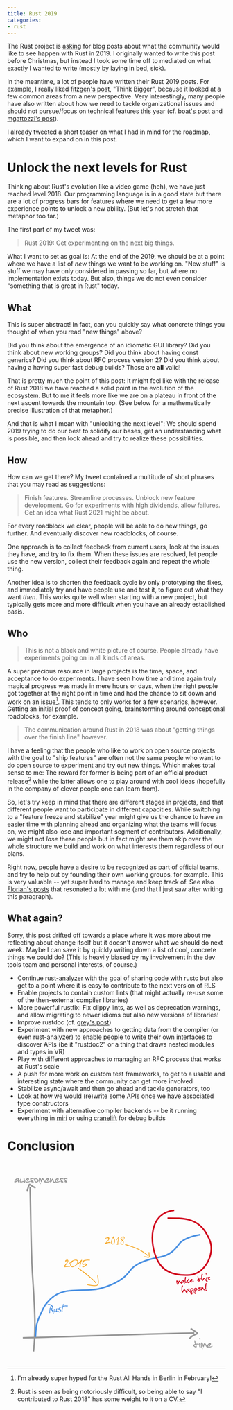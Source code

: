 ```yaml
---
title: Rust 2019
categories:
- rust
---
```


The Rust project is [asking] for blog posts
about what the community would like to see happen with Rust in 2019.
I originally wanted to write this post before Christmas,
but instead I took some time off
to mediated on what exactly I wanted to write
(mostly by laying in bed, sick).

In the meantime,
a lot of people have written their Rust 2019 posts.
For example, I really liked [fitzgen's post],
"Think Bigger",
because it looked at a few common areas from a new perspective.
Very interestingly,
many people have also written about
how we need to tackle organizational issues
and should not pursue/focus on technical features this year
(cf. [boat's post] and [mgattozzi's post]).

I already [tweeted] a short teaser
on what I had in mind for the roadmap,
which I want to expand on in this post.

# Unlock the next levels for Rust

Thinking about Rust's evolution like a video game (heh),
we have just reached level 2018.
Our programming language is in a good state
but there are a lot of progress bars for features
where we need to get a few more experience points
to unlock a new ability.
(But let's not stretch that metaphor too far.)

The first part of my tweet was:

> Rust 2019: Get experimenting on the next big things. 

What I want to set as goal is:
At the end of the 2019,
we should be at a point where we have
a list of _new_ things we want to be working on.
"New stuff" is
stuff we may have only considered in passing so far,
but where no implementation exists today.
But also,
things we do not even consider
"something that is great in Rust"
today.

## What

This is super abstract!
In fact,
can you quickly say what concrete things you thought of
when you read "new things" above?

Did you think about the emergence of an idiomatic GUI library?
Did you think about new working groups?
Did you think about having const generics?
Did you think about RFC process version 2?
Did you think about having a having super fast debug builds?
Those are **all** valid!

That is pretty much the point of this post:
It might feel like with the release of Rust 2018
we have reached a solid point in the evolution of the ecosystem.
But to me it feels more like we are on a plateau
in front of the next ascent towards the mountain top.
(See below for a mathematically precise illustration of that metaphor.)

And that is what I mean with "unlocking the next level":
We should spend 2019 trying to do our best to
solidify our bases,
get an understanding what is possible,
and then look ahead and try to realize these possibilities.

## How

How can we get there?
My tweet contained a multitude of short phrases
that you may read as suggestions:

> Finish features. Streamline processes. Unblock new feature development. Go for experiments with high dividends, allow failures. Get an idea what Rust 2021 might be about.

For every roadblock we clear,
people will be able to do new things,
go further.
And eventually discover new roadblocks, of course.

One approach is to collect feedback from current users,
look at the issues they have,
and try to fix them.
When these issues are resolved,
let people use the new version,
collect their feedback again and repeat the whole thing.

Another idea is to shorten the feedback cycle
by only prototyping the fixes,
and immediately try and have people use and test it,
to figure out what they want *then*.
This works quite well when starting with a new project,
but typically gets more and more difficult when you have an already established basis.

## Who

> This is not a black and white picture of course. People already have experiments going on in all kinds of areas.

A super precious resource in large projects
is the time, space, and acceptance to do experiments.
I have seen how time and time again
truly magical progress was made in mere hours or days,
when the right people got together at the right point in time
and had the chance to sit down and work on an issue[^2].
This tends to only works for a few scenarios, however.
Getting an initial proof of concept going,
brainstorming around conceptional roadblocks,
for example.

[^2]: I'm already super hyped for the Rust All Hands in Berlin in February!

> The communication around Rust in 2018 was about "getting things over the finish line" however.

I have a feeling that
the people who like to work on open source projects
with the goal to "ship features"
are often not the same people
who want to do open source to experiment
and try out new things.
Which makes total sense to me:
The reward for former is being part of an official product release[^1]
while the latter allows one to play around with cool ideas
(hopefully in the company of clever people one can learn from).

[^1]: Rust is seen as being notoriously difficult, so being able to say "I contributed to Rust 2018" has some weight to it on a CV.

So,
let's try keep in mind that there are different stages in projects,
and that different people want to participate in different capacities.
While switching to a "feature freeze and stabilize" year
might give us the chance to have an easier time with planning ahead
and organizing what the teams will focus on,
we might also lose and important segment of contributors.
Additionally,
we might not *lose* these people
but in fact might see them skip over the whole structure we build
and work on what interests them regardless of our plans.

Right now,
people have a desire to be recognized as part of official teams,
and try to help out by founding their own working groups,
for example.
This is very valuable
-- yet super hard to manage and keep track of.
See also [Florian's posts]
that resonated a lot with me
(and that I just saw after writing this paragraph).

## What again?

Sorry, this post drifted off towards a place
where it was more about me reflecting about change itself
but it doesn't answer what we should do next week.
Maybe I can save it by quickly writing down a list
of cool, concrete things we could do?
(This is heavily biased
by my involvement in the dev tools team
and personal interests,
of course.)

- Continue [rust-analyzer]
  with the goal of sharing code with rustc
  but also get to a point where it is easy to contribute to the next version of RLS
- Enable projects to contain custom lints
  (that might actually re-use some of the then-external compiler libraries)
- More powerful rustfix:
  Fix clippy lints, as well as deprecation warnings,
  and allow migrating to newer idioms but also new versions of libraries!
- Improve rustdoc (cf. [grey's post])
- Experiment with new approaches to getting data from the compiler
  (or even rust-analyzer)
  to enable people to write their own interfaces to discover APIs
  (be it "rustdoc2" or a thing that draws nested modules and types in VR)
- Play with different approaches to managing an RFC process
  that works at Rust's scale
- A push for more work on custom test frameworks,
  to get to a usable and interesting state
  where the community can get more involved
- Stabilize async/await and then go ahead and tackle generators, too
- Look at how we would (re)write some APIs once we have associated type constructors
- Experiment with alternative compiler backends --
  be it running everything in [miri] or using [cranelift] for debug builds


[asking]: https://blog.rust-lang.org/2018/12/06/call-for-rust-2019-roadmap-blogposts.html
[tweeted]: https://twitter.com/killercup/status/1072440660416962561
[fitzgen's post]: http://fitzgeraldnick.com/2018/12/11/rust-2019-think-bigger.html
[boat's post]: https://boats.gitlab.io/blog/post/rust-2019/
[mgattozzi's post]: https://mgattozzi.com/rust-in-2019-the-next-year-and-edition/
[rust-analyzer]: https://github.com/rust-analyzer/rust-analyzer
[cranelift]: https://github.com/CraneStation/cranelift
[miri]: https://github.com/solson/miri
[grey's post]: https://quietmisdreavus.net/code/2018/12/07/rust-in-the-new-age/
[Florian's posts]: https://yakshav.es/rust-2019/

# Conclusion

<svg viewBox="0 0 573 526" version="1.1" xmlns="http://www.w3.org/2000/svg" xmlns:xlink="http://www.w3.org/1999/xlink">
    <title>Rust 2019 plan</title>
    <g id="Rust-2019-plan" stroke="none" stroke-width="1" fill="none" fill-rule="evenodd">
        <g id="axis" transform="translate(18.000000, 12.000000)">
            <path d="M41.8671875,54.7382812 C43.2851563,117.71875 43.8103637,180.725652 46.1210938,243.679688 C49.098025,324.783856 59.9584896,405.330937 50.8359375,486.339844" id="Path" stroke="#979797" stroke-width="4"></path>
            <path d="M22.8007812,450.5625 C173.035168,447.018805 322.368951,440.701097 472.675781,437.980469" id="Path-2" stroke="#979797" stroke-width="4"></path>
            <path d="M34.09375,65.34375 C42.7379016,36.7196453 37.1437059,51.1709253 56.28125,56.8320312" id="Path-3" stroke="#979797" stroke-width="4"></path>
            <path d="M463.058594,425.9375 C495.559515,446.429789 475.417515,433.874554 459.878906,452.472656" id="Path-4" stroke="#979797" stroke-width="4"></path>
            <path d="M12.3242188,30.859375 L13.8007812,31.421875 C13.8789066,32.7812568 13.496098,34.5859262 12.6523438,36.8359375 L12.4414062,38.453125 C12.4726564,40.0000077 13.1601495,41.3515567 14.5039062,42.5078125 L14.6210938,43.703125 C14.0585909,43.7812504 13.597658,43.8203125 13.2382812,43.8203125 C12.2851515,43.8203125 11.1523503,42.867197 9.83984375,40.9609375 L9.46484375,39.25 L9.37109375,38.6640625 L9.18359375,38.6875 C6.16795367,41.5000141 3.89453891,42.960937 2.36328125,43.0703125 C1.45702672,42.960937 0.886719922,42.6640649 0.65234375,42.1796875 L0.48828125,41.078125 C1.50391133,34.468717 5.44918437,31.062501 12.3242188,30.859375 Z M3.55859375,39.953125 L4.66015625,39.1328125 C8.20704898,36.3671737 10.2148414,34.3515688 10.6835938,33.0859375 L10.4960938,33.0859375 C6.44919852,34.4765695 4.13672164,36.7656091 3.55859375,39.953125 Z M26.4804688,30.9765625 L27.1367188,31.9140625 L26.9023438,32.6640625 L28.8476562,41.640625 C28.8164061,42.4531291 28.3867229,43.1328098 27.5585938,43.6796875 L27.3476562,43.6796875 L25.8242188,42.625 C25.4023416,42.218748 25.1914062,41.9531256 25.1914062,41.828125 L24.9570312,41.828125 L24.6757812,41.6171875 L24.3710938,41.3828125 L23.0351562,41.828125 L20.5507812,42.3671875 L22.6132812,41.640625 L18.7460938,42.765625 L17.8789062,42.390625 L17.2226562,42.578125 C17.2226562,42.8281262 17.4414041,42.953125 17.8789062,42.953125 L17.8789062,43.3046875 L17.6679688,43.3046875 C15.7929594,42.4453082 14.8554688,41.4531306 14.8554688,40.328125 C14.5742173,40.328125 14.4335938,39.9531288 14.4335938,39.203125 C14.4648439,38.0156191 15.2538985,36.0234515 16.8007812,33.2265625 L17.0117188,33.0390625 L17.4570312,33.0390625 C18.1601598,33.3515641 18.5117188,33.8437466 18.5117188,34.515625 L18.5117188,34.703125 L18.0898438,35.265625 L18.0898438,35.453125 L18.3007812,36.765625 C17.3007763,37.2656275 16.8007812,38.01562 16.8007812,39.015625 L16.8007812,39.953125 C17.160158,40.5781281 17.7539021,40.8281256 18.5820312,40.703125 L19.5898438,40.515625 L23.0351562,39.296875 C23.7226597,38.9687484 24.2929665,39.1015595 24.7460938,39.6953125 L26.0585938,40.5625 L26.3632812,40.890625 L25.4023438,37.28125 C24.9804666,35.4999911 24.7695312,33.7109465 24.7695312,31.9140625 C25.128908,31.2890594 25.6992148,30.9765625 26.4804688,30.9765625 Z M35.9492188,31.3984375 L36.9101562,31.3984375 C37.8320359,31.3984375 38.5507787,31.8749952 39.0664062,32.828125 L39.0664062,34.046875 C39.0664062,34.7656286 38.3476634,36.1874894 36.9101562,38.3125 C36.9101562,39.2656298 36.6679712,39.7421875 36.1835938,39.7421875 L35.4570312,39.7421875 L34.0273438,38.5234375 L34.0273438,38.3125 C34.0273438,37.7656223 34.7460866,36.3437615 36.1835938,34.046875 L36.1835938,33.8359375 C33.4648302,35.7578221 32.1054688,37.5937413 32.1054688,39.34375 L32.1054688,39.53125 C32.1054688,40.2656287 32.425778,40.7421864 33.0664062,40.9609375 L34.0273438,40.9609375 C35.074224,40.9609375 38.1991927,40.2812568 43.4023438,38.921875 L43.8710938,38.921875 L43.8710938,39.34375 C41.5429571,41.3125098 38.5820492,42.5312477 34.9882812,43 L33.3007812,43 C30.5820177,42.7187486 29.2226562,41.5625102 29.2226562,39.53125 L29.2226562,38.734375 C29.2226562,36.4687387 31.0663878,34.0937624 34.7539062,31.609375 L35.9492188,31.3984375 Z M46.9179688,31.3046875 L48.9335938,31.3046875 C50.6836025,31.3046875 51.5585938,32.1874912 51.5585938,33.953125 L50.7617188,34.1875 L48.5351562,33.7421875 L48.3242188,33.953125 L48.1367188,33.953125 L47.9257812,33.7421875 L47.7148438,33.7421875 L47.1289062,33.953125 L46.9179688,33.7421875 L46.9179688,33.953125 L46.7070312,33.7421875 L46.5195312,33.7421875 L44.9023438,34.609375 C44.9648441,35.1562527 46.7148266,36.8515483 50.1523438,39.6953125 C50.9492227,40.6640673 51.3476562,41.4765592 51.3476562,42.1328125 L50.3398438,43 C46.1679479,43 44.0820312,42.0468845 44.0820312,40.140625 L44.0820312,39.90625 L45.0898438,38.59375 C42.949208,36.4374892 41.8085945,34.6718819 41.6679688,33.296875 C42.2617217,31.9687434 44.0117042,31.3046875 46.9179688,31.3046875 Z M46.6835938,39.765625 L46.9414062,40.1171875 L47.3164062,40.3046875 L47.9023438,40.5625 L46.6367188,39.5546875 L46.6835938,39.765625 Z M56.1523438,31.4921875 C61.6367462,32.8046941 64.3789062,35.4452927 64.3789062,39.4140625 C62.0507696,41.8046995 60.0351648,43 58.3320312,43 C56.0507698,43 54.2773501,41.5468895 53.0117188,38.640625 C52.5742166,38.640625 52.2539073,37.4531369 52.0507812,35.078125 C52.0507812,32.687488 53.4179551,31.4921875 56.1523438,31.4921875 Z M56.7148438,34.1640625 C55.5429629,34.070312 54.9570312,34.4374959 54.9570312,35.265625 L56.0117188,38.4765625 L54.8867188,36.6015625 C55.8398485,38.9921995 56.9179627,40.4140602 58.1210938,40.8671875 C60.4648555,39.9296828 61.6367188,39.0234419 61.6367188,38.1484375 C61.3554673,36.1328024 59.7148588,34.8046907 56.7148438,34.1640625 Z M66.4414062,29.6875 C68.5507918,29.6875 70.1523383,31.9140402 71.2460938,36.3671875 L71.6679688,36.3671875 C72.4492227,33.070296 73.5585866,31.421875 74.9960938,31.421875 C76.4336009,31.7187515 78.175771,34.1093526 80.2226562,38.59375 C80.7226587,39.390629 81.7617109,40.4609308 83.3398438,41.8046875 L83.3398438,42.0390625 C83.3398438,42.9140669 83.0585966,43.4843737 82.4960938,43.75 C81.4179634,43.75 79.7539175,42.1172038 77.5039062,38.8515625 C76.6289019,36.7265519 75.8632845,35.4062526 75.2070312,34.890625 C74.7070288,35.3281272 73.7382884,37.6327916 72.3007812,41.8046875 L72.0898438,42.0390625 L71.4570312,42.0390625 C70.613277,41.7578111 69.4257889,38.9609641 67.8945312,33.6484375 L67.7070312,33.4140625 L67.4960938,33.4140625 L67.0742188,35.3828125 L67.0742188,36.3671875 C67.0742188,39.1640765 67.9726473,42.4452937 69.7695312,46.2109375 L69.7695312,46.984375 L69.3710938,46.984375 C67.011707,46.1562459 65.4804723,42.3672213 64.7773438,35.6171875 L64.7773438,34.6328125 C64.7773438,32.2734257 65.3320257,30.6250047 66.4414062,29.6875 Z M94.0314519,39.3445015 C94.020367,39.1707571 94.0111851,38.9908191 94.0039062,38.8046875 L94.0039062,31.796875 L94.6132812,31.09375 L95.4101562,31.09375 C96.2226603,31.7656284 96.6289062,32.4687463 96.6289062,33.203125 L96.4179688,34.140625 L96.6289062,38.3359375 L96.8398438,38.3359375 C98.4179766,34.6015438 99.832025,32.734375 101.082031,32.734375 C102.066411,32.734375 103.003902,34.9140407 103.894531,39.2734375 C104.519534,40.6796945 105.261714,41.3828125 106.121094,41.3828125 L106.941406,41.1484375 L107.738281,41.8515625 L107.738281,42.7890625 C107.738281,43.3203152 106.996101,43.7031238 105.511719,43.9375 L104.714844,43.9375 C103.746089,43.4374975 102.871098,42.5078193 102.089844,41.1484375 C101.621091,40.257808 101.144534,38.7031361 100.660156,36.484375 C100.45703,36.484375 99.9882849,37.335929 99.2539062,39.0390625 C97.6445232,41.6797007 96.4335978,43 95.6210938,43 C94.9090949,43 94.429206,42.2446129 94.1814208,40.7338221 C92.217486,41.8983836 89.9083264,42.6537713 87.2539062,43 L85.5664062,43 C82.8476427,42.7187486 81.4882812,41.5625102 81.4882812,39.53125 L81.4882812,38.734375 C81.4882812,36.4687387 83.3320128,34.0937624 87.0195312,31.609375 L88.2148438,31.3984375 L89.1757812,31.3984375 C90.0976609,31.3984375 90.8164037,31.8749952 91.3320312,32.828125 L91.3320312,34.046875 C91.3320312,34.7656286 90.6132884,36.1874894 89.1757812,38.3125 C89.1757812,39.2656298 88.9335962,39.7421875 88.4492188,39.7421875 L87.7226562,39.7421875 L86.2929688,38.5234375 L86.2929688,38.3125 C86.2929688,37.7656223 87.0117116,36.3437615 88.4492188,34.046875 L88.4492188,33.8359375 C85.7304552,35.7578221 84.3710938,37.5937413 84.3710938,39.34375 L84.3710938,39.53125 C84.3710938,40.2656287 84.691403,40.7421864 85.3320312,40.9609375 L86.2929688,40.9609375 C87.225066,40.9609375 89.8045383,40.4221303 94.0314519,39.3445015 Z M113.738281,31.3984375 L114.699219,31.3984375 C115.621098,31.3984375 116.339841,31.8749952 116.855469,32.828125 L116.855469,34.046875 C116.855469,34.7656286 116.136726,36.1874894 114.699219,38.3125 C114.699219,39.2656298 114.457034,39.7421875 113.972656,39.7421875 L113.246094,39.7421875 L111.816406,38.5234375 L111.816406,38.3125 C111.816406,37.7656223 112.535149,36.3437615 113.972656,34.046875 L113.972656,33.8359375 C111.253893,35.7578221 109.894531,37.5937413 109.894531,39.34375 L109.894531,39.53125 C109.894531,40.2656287 110.214841,40.7421864 110.855469,40.9609375 L111.816406,40.9609375 C112.863286,40.9609375 115.988255,40.2812568 121.191406,38.921875 L121.660156,38.921875 L121.660156,39.34375 C119.33202,41.3125098 116.371112,42.5312477 112.777344,43 L111.089844,43 C108.37108,42.7187486 107.011719,41.5625102 107.011719,39.53125 L107.011719,38.734375 C107.011719,36.4687387 108.85545,34.0937624 112.542969,31.609375 L113.738281,31.3984375 Z M124.707031,31.3046875 L126.722656,31.3046875 C128.472665,31.3046875 129.347656,32.1874912 129.347656,33.953125 L128.550781,34.1875 L126.324219,33.7421875 L126.113281,33.953125 L125.925781,33.953125 L125.714844,33.7421875 L125.503906,33.7421875 L124.917969,33.953125 L124.707031,33.7421875 L124.707031,33.953125 L124.496094,33.7421875 L124.308594,33.7421875 L122.691406,34.609375 C122.753907,35.1562527 124.503889,36.8515483 127.941406,39.6953125 C128.738285,40.6640673 129.136719,41.4765592 129.136719,42.1328125 L128.128906,43 C123.95701,43 121.871094,42.0468845 121.871094,40.140625 L121.871094,39.90625 L122.878906,38.59375 C120.738271,36.4374892 119.597657,34.6718819 119.457031,33.296875 C120.050784,31.9687434 121.800767,31.3046875 124.707031,31.3046875 Z M124.472656,39.765625 L124.730469,40.1171875 L125.105469,40.3046875 L125.691406,40.5625 L124.425781,39.5546875 L124.472656,39.765625 Z M135.019531,31.3046875 L137.035156,31.3046875 C138.785165,31.3046875 139.660156,32.1874912 139.660156,33.953125 L138.863281,34.1875 L136.636719,33.7421875 L136.425781,33.953125 L136.238281,33.953125 L136.027344,33.7421875 L135.816406,33.7421875 L135.230469,33.953125 L135.019531,33.7421875 L135.019531,33.953125 L134.808594,33.7421875 L134.621094,33.7421875 L133.003906,34.609375 C133.066407,35.1562527 134.816389,36.8515483 138.253906,39.6953125 C139.050785,40.6640673 139.449219,41.4765592 139.449219,42.1328125 L138.441406,43 C134.26951,43 132.183594,42.0468845 132.183594,40.140625 L132.183594,39.90625 L133.191406,38.59375 C131.050771,36.4374892 129.910157,34.6718819 129.769531,33.296875 C130.363284,31.9687434 132.113267,31.3046875 135.019531,31.3046875 Z M134.785156,39.765625 L135.042969,40.1171875 L135.417969,40.3046875 L136.003906,40.5625 L134.738281,39.5546875 L134.785156,39.765625 Z" id="awesomeness-copy" fill="#9B9B9B"></path>
            <path d="M473.21875,457.039062 L474.109375,457.039062 C474.671878,457.039062 475.374996,459.828097 476.21875,465.40625 L476.570312,466.390625 L479.382812,466.132812 C483.382833,466.132812 485.382812,466.624995 485.382812,467.609375 L485.03125,468.101562 L484.84375,467.867188 L483.976562,468.359375 L483.789062,468.101562 L483.625,468.101562 L482.921875,468.359375 L482.921875,468.101562 L482.734375,468.359375 L482.21875,468.359375 L482.21875,468.101562 L477.273438,468.59375 C478.335943,471.484389 478.867188,473.460932 478.867188,474.523438 C478.38281,475.351567 477.789066,475.843749 477.085938,476 C475.304679,476 473.132825,474.851574 470.570312,472.554688 C469.945309,471.726558 469.59375,471.070315 469.515625,470.585938 C469.515625,469.367181 471.101547,468.132819 474.273438,466.882812 L474.273438,466.390625 C473.335933,462.828107 472.867188,460.281258 472.867188,458.75 L472.867188,457.53125 L473.21875,457.039062 Z M472.679688,471.3125 L472.679688,471.570312 C474.148445,472.554692 475.210934,473.046875 475.867188,473.046875 L476.21875,473.046875 C475.624997,470.578113 475.156252,469.34375 474.8125,469.34375 L474.460938,469.34375 L473.382812,469.835938 C473.382812,470.33594 473.14844,470.828123 472.679688,471.3125 Z M486.085938,451.132812 L486.929688,451.132812 C488.210944,451.132812 488.851562,451.796868 488.851562,453.125 L488.851562,453.96875 C488.664062,454.531253 488.10938,454.8125 487.1875,454.8125 C486.593747,454.8125 485.953128,454.156257 485.265625,452.84375 C485.453126,451.703119 485.726561,451.132812 486.085938,451.132812 Z M486.0625,464.375 L487.257812,464.375 C487.632814,464.484376 488.023435,465.148431 488.429688,466.367188 L488.195312,470.328125 C488.195312,471.640632 488.67187,473.062492 489.625,474.59375 L489.625,475.15625 L488.921875,476 L488.195312,476 C486.304678,476 485.359375,474.109394 485.359375,470.328125 L485.359375,468.054688 C485.359375,465.60155 485.593748,464.375 486.0625,464.375 Z M506.453244,473.155152 C506.421915,472.957268 506.40625,472.749301 506.40625,472.53125 L506.40625,471.734375 C506.40625,469.468739 508.249982,467.093762 511.9375,464.609375 L513.132812,464.398438 L514.09375,464.398438 C515.01563,464.398438 515.734372,464.874995 516.25,465.828125 L516.25,467.046875 C516.25,467.765629 515.531257,469.187489 514.09375,471.3125 C514.09375,472.26563 513.851565,472.742188 513.367188,472.742188 L512.640625,472.742188 L511.210938,471.523438 L511.210938,471.3125 C511.210938,470.765622 511.92968,469.343761 513.367188,467.046875 L513.367188,466.835938 C510.648424,468.757822 509.289062,470.593741 509.289062,472.34375 L509.289062,472.53125 C509.289062,473.265629 509.609372,473.742186 510.25,473.960938 L511.210938,473.960938 C512.257818,473.960938 515.382786,473.281257 520.585938,471.921875 L521.054688,471.921875 L521.054688,472.34375 C518.726551,474.31251 515.765643,475.531248 512.171875,476 L510.484375,476 C509.58685,475.907153 508.837474,475.718948 508.236245,475.435386 C508.160691,476.088641 507.886632,476.526842 507.414062,476.75 C506.335932,476.75 504.671886,475.117204 502.421875,471.851562 C501.546871,469.726552 500.781253,468.406253 500.125,467.890625 C499.624998,468.328127 498.656257,470.632792 497.21875,474.804688 L497.007812,475.039062 L496.375,475.039062 C495.531246,474.757811 494.343758,471.960964 492.8125,466.648438 L492.625,466.414062 L492.414062,466.414062 L491.992188,468.382812 L491.992188,469.367188 C491.992188,472.164076 492.890616,475.445294 494.6875,479.210938 L494.6875,479.984375 L494.289062,479.984375 C491.929676,479.156246 490.398441,475.367221 489.695312,468.617188 L489.695312,467.632812 C489.695312,465.273426 490.249994,463.625005 491.359375,462.6875 C493.468761,462.6875 495.070307,464.91404 496.164062,469.367188 L496.585938,469.367188 C497.367191,466.070296 498.476555,464.421875 499.914062,464.421875 C501.35157,464.718751 503.09374,467.109353 505.140625,471.59375 C505.415386,472.03165 505.852924,472.552115 506.453244,473.155152 Z" id="time-copy" fill="#9B9B9B"></path>
        </g>
        <path d="M73.9960938,460.25 C74.6953557,446.603233 74.7966088,433.534899 79.15625,420.15625 C83.1705988,407.837217 89.3976542,396.351214 94.7304687,384.542969 C99.5105476,373.958625 103.119191,372.106976 110.847656,363.378906 C145.112441,324.682292 202.208875,344.669643 245.601562,332.621094 C278.286038,323.54582 306.261719,308.617188 321.03125,287.449219 C335.800781,266.28125 370.467478,256.232568 397.820312,251.289062 C438.324219,243.96875 445.866506,218.94565 455.582031,211.019531 C470.061815,199.206635 489.100233,194.448654 506.492188,191.453125" id="graph" stroke="#4A90E2" stroke-width="4"></path>
        <g id="2015" transform="translate(148.000000, 244.000000)">
            <path d="M37.796875,35.1132812 C45.1994791,41.2876354 75.268897,61.1368182 84.484375,74.7070312" id="Path-8" stroke="#F5A623" stroke-width="2"></path>
            <path d="M61.8203125,79.0507812 C92.3200755,83.7034902 93.2578514,85.471332 89.2460938,55.0039062" id="Path-9" stroke="#F5A623" stroke-width="2"></path>
            <path d="M8.79785156,13.6464844 L10.1513672,13.6464844 C11.4052797,14.3027377 12.0322266,15.2578062 12.0322266,16.5117188 C12.0322266,19.0195438 9.01467861,23.7714494 2.97949219,30.7675781 L3.10253906,30.9082031 L3.24316406,30.9082031 C8.55178436,30.3574191 11.9794845,30.0820312 13.5263672,30.0820312 L14.3349609,30.0820312 L14.8798828,29.9589844 C16.0517637,30.3222674 16.6376953,30.7265603 16.6376953,31.171875 C16.5205072,31.5937521 16.2509787,31.9570297 15.8291016,32.2617188 L13.2626953,31.9804688 C12.0439392,31.9804688 8.7510034,32.2968718 3.38378906,32.9296875 C1.48534207,32.9296875 0.536132812,32.2968813 0.536132812,31.03125 C0.536132812,30.7382798 2.92673391,27.7500284 7.70800781,22.0664062 C9.23145293,19.6054564 10.0458979,17.7539125 10.1513672,16.5117188 L10.1513672,16.1074219 C10.0458979,15.7441388 9.59473055,15.5625 8.79785156,15.5625 C7.29784406,15.9843771 6.39550934,16.4355445 6.09082031,16.9160156 L6.09082031,17.1796875 C6.8876993,17.9062536 7.37988188,18.2695312 7.56738281,18.2695312 L7.56738281,18.5507812 L6.75878906,19.078125 L6.61816406,19.078125 C5.83300389,19.078125 4.93066916,18.5390679 3.91113281,17.4609375 L3.91113281,16.1074219 C5.48145316,14.4667887 7.11034312,13.6464844 8.79785156,13.6464844 Z M31.7197266,13.6464844 L32.6689453,13.6464844 L32.7919922,13.8046875 L32.9326172,13.6464844 L33.0732422,13.6464844 C34.5263745,13.8457041 35.7451123,14.4374951 36.7294922,15.421875 L37.5380859,17.671875 C37.5380859,22.628931 35.2353746,26.8242016 30.6298828,30.2578125 L25.3564453,32.6835938 L25.3564453,32.5078125 C24.9697246,32.7304699 23.9326256,32.8945307 22.2451172,33 C20.8154225,33 19.4150459,32.0859466 18.0439453,30.2578125 C17.5048801,29.0039 17.2353516,27.8730519 17.2353516,26.8652344 C17.4228525,24.6035043 18.2372975,22.2421998 19.6787109,19.78125 C18.4716737,20.4257845 17.6103541,21.3398378 17.0947266,22.5234375 L16.7080078,23.3144531 L16.5673828,23.15625 L16.3037109,23.15625 L16.3037109,23.3144531 L16.5673828,23.3144531 C16.4150383,24.7207102 16.186525,25.4238281 15.8818359,25.4238281 L15.2138672,24.7734375 L15.3544922,24.6152344 L14.9326172,23.8066406 L14.9326172,22.9980469 C16.5615316,19.5292795 20.123996,16.7871195 25.6201172,14.7714844 C28.3037244,14.0214806 30.3369071,13.6464844 31.7197266,13.6464844 Z M27.3779297,16.0722656 L26.7099609,15.8964844 L25.9013672,16.0722656 L26.0244141,16.2304688 L26.0244141,16.546875 L25.6201172,16.546875 L25.6201172,16.2304688 L25.4970703,16.2304688 C24.9931615,16.7695339 24.4951196,17.0390625 24.0029297,17.0390625 L24.1435547,18.1640625 C24.1435547,18.6562525 23.557623,19.1367164 22.3857422,19.6054688 C20.2177626,22.1484502 19.1337891,24.5683479 19.1337891,26.8652344 C19.1337891,29.4316535 20.3935421,30.8847639 22.9130859,31.2246094 C24.8584082,31.2246094 27.6591614,29.9882936 31.3154297,27.515625 C32.6513739,26.3906194 33.8232371,24.8847751 34.8310547,22.9980469 C35.6396525,21.0644435 36.0439453,19.4531314 36.0439453,18.1640625 C36.0439453,16.6406174 34.5556789,15.726564 31.5791016,15.421875 L31.0341797,15.5800781 L30.9111328,15.5800781 L30.6298828,15.2636719 L29.9619141,15.5800781 L29.8212891,15.421875 L29.8212891,15.2636719 C28.1923747,15.3925788 27.3779297,15.6621073 27.3779297,16.0722656 Z M46.9599609,13.4882812 C47.7216835,13.746095 48.1025391,14.3261674 48.1025391,15.2285156 L48.1025391,15.3515625 C46.1220604,19.3242386 44.633794,24.0937222 43.6376953,29.6601562 L43.6376953,29.7832031 C43.8955091,30.3808624 44.0244141,31.1425735 44.0244141,32.0683594 C44.0244141,32.6191434 43.6845737,32.9296871 43.0048828,33 L42.4951172,33 C42.0029272,33 41.7041021,32.2851634 41.5986328,30.8554688 C41.5986328,28.6406139 42.6591691,24.457062 44.7802734,18.3046875 C40.7138469,22.6289279 38.3349644,25.4355404 37.6435547,26.7246094 L36.7470703,27.1113281 C36.1494111,26.8535143 35.8505859,26.4550808 35.8505859,25.9160156 L35.8505859,25.5117188 C41.112331,19.4999699 44.815419,15.4921975 46.9599609,13.4882812 Z M62.2705078,13.4882812 L64.6787109,13.4882812 C67.5966943,13.7226574 69.0556641,14.0273419 69.0556641,14.4023438 L69.0556641,14.5605469 C69.0556641,14.8652359 68.2998122,15.1699204 66.7880859,15.4746094 L64.3798828,15.3339844 C60.6298641,15.3339844 57.3076317,15.8964787 54.4130859,17.0214844 C52.7490151,18.392585 51.5419959,20.6425625 50.7919922,23.7714844 L50.7919922,24.703125 L56.0830078,23.4726562 L57.2783203,23.4726562 C58.825203,23.4726562 59.9326138,24.4453028 60.6005859,26.390625 L60.6005859,26.5488281 C59.7216753,28.7285265 57.3076369,30.7265534 53.3583984,32.5429688 C52.8427709,32.8476578 52.3388696,33 51.8466797,33 L50.4931641,33 C48.782218,32.7773426 47.9267578,32.2617228 47.9267578,31.453125 L48.0849609,31.3125 L49.7373047,31.6113281 L50.1943359,31.453125 L50.1943359,31.6113281 C52.0810641,31.3535143 54.541977,29.8711073 57.5771484,27.1640625 L58.0341797,26.390625 L58.0341797,26.2324219 C58.0341797,25.9042952 57.5302785,25.6464853 56.5224609,25.4589844 L50.9501953,26.8476562 L50.0361328,26.8476562 C49.0283153,26.191403 48.5244141,25.2187564 48.5244141,23.9296875 C48.5244141,22.7460878 49.0810491,21.1054792 50.1943359,19.0078125 C49.2919877,19.0078125 48.8408203,18.4453181 48.8408203,17.3203125 C49.2978538,16.6992156 51.207991,15.6738353 54.5712891,14.2441406 L62.2705078,13.4882812 Z" id="2015-copy" fill="#F5A623"></path>
        </g>
        <g id="2018" transform="translate(255.000000, 195.000000)">
            <path d="M114.917969,52.4726562 C94.5972356,35.456009 80.3766596,30.6401372 54.1484375,22.5664062" id="Path-10" stroke="#F5A623" stroke-width="2"></path>
            <path d="M116.726563,42.765625 C117.416418,60.1374344 121.5619,56.069836 104.105469,54.7773438" id="Path-11" stroke="#F5A623" stroke-width="2"></path>
            <path d="M10.1875,3.8125 C10.9687539,3.89843793 11.5273421,4.05468637 11.8632812,4.28125 C12.4492217,4.93750328 12.7421875,5.40624859 12.7421875,5.6875 L12.7421875,6.02734375 C12.7421875,7.85547789 12.2734422,9.42186848 11.3359375,10.7265625 C11.3359375,11.0000014 9.61329848,13.0351373 6.16796875,16.8320312 C6.16796875,16.9257817 5.62891164,17.5742127 4.55078125,18.7773438 L4.62109375,18.7773438 C8.04298586,17.027335 10.74999,16.1523438 12.7421875,16.1523438 L13.609375,16.1523438 C14.6640678,16.1523438 15.4257789,16.5585897 15.8945312,17.3710938 L15.8945312,17.5 C15.8945312,18.4375047 15.6718772,18.90625 15.2265625,18.90625 L15.015625,18.7773438 L14.3476562,18.7773438 L13.9492188,18.8359375 L11.9335938,18.5078125 C10.5273367,18.5078125 8.91797781,18.8632777 7.10546875,19.5742188 C6.55077848,19.7460946 4.82813945,20.5546803 1.9375,22 L1.33984375,22.1289062 L1,22.1289062 C0.820311602,22.0507809 0.73046875,21.8945324 0.73046875,21.6601562 C0.73046875,21.0585907 2.07420531,19.2695461 4.76171875,16.2929688 C5.16797078,15.7148409 6.41795828,14.2812614 8.51171875,11.9921875 C9.7226623,10.7109311 10.328125,9.25782063 10.328125,7.6328125 L10.328125,7.50390625 C10.0078109,6.51952633 9.44922273,6.02734375 8.65234375,6.02734375 L6.765625,6.02734375 C6.11718426,6.02734375 4.53126262,6.58593191 2.0078125,7.703125 L1.59765625,7.7734375 L1.5390625,7.7734375 L1.26953125,7.50390625 L1.26953125,7.43359375 C1.26953125,6.58983953 2.51951875,5.76172281 5.01953125,4.94921875 C6.48828859,4.19140246 8.21092762,3.8125 10.1875,3.8125 Z M24.2617188,0.7421875 L24.4140625,0.7421875 C24.5156255,0.773437656 24.5664062,0.874999141 24.5664062,1.046875 C24.5664062,1.25781355 24.0976609,1.95702531 23.1601562,3.14453125 L23.1601562,3.203125 C24.0273481,3.49218895 24.4609375,3.75781129 24.4609375,4 C25.6875061,5.75000875 26.3906241,7.15624469 26.5703125,8.21875 C27.2109407,10.0703218 27.53125,11.6757745 27.53125,13.0351562 L27.4726562,13.4804688 L27.4726562,14.5351562 C27.4726562,16.6211042 26.7382886,18.6132718 25.2695312,20.5117188 C23.7773363,21.7460999 22.4726618,22.3632812 21.3554688,22.3632812 C20.2460882,22.3632812 19.242192,21.8789111 18.34375,20.9101562 C17.6093713,19.8164008 17.2421875,18.6953182 17.2421875,17.546875 L17.2421875,17.2421875 C17.2421875,15.0859267 17.695308,12.8281368 18.6015625,10.46875 C19.1953155,8.65624094 19.9609328,6.80079074 20.8984375,4.90234375 C22.4062575,2.12889238 23.5273401,0.7421875 24.2617188,0.7421875 Z M22.1640625,5.1015625 C21.1953077,7.07813488 20.2421922,9.78904527 19.3046875,13.234375 C19.1328116,14.0703167 19.046875,15.0742129 19.046875,16.2460938 C19.046875,17.7382887 19.6171818,18.9921824 20.7578125,20.0078125 C21.5781291,20.3750018 22.1796856,20.5585938 22.5625,20.5585938 C23.1796906,20.4726558 23.7460912,20.2382832 24.2617188,19.8554688 C25.2304736,18.8632763 25.7148438,16.9922013 25.7148438,14.2421875 C25.7148438,12.8046803 25.2304736,10.7304823 24.2617188,8.01953125 C23.1914009,6.07420902 22.4921891,5.1015625 22.1640625,5.1015625 Z M37.9492188,2.23046875 C38.1445322,2.23046875 38.2617186,2.52343457 38.3007812,3.109375 C38.0429675,5.89845145 37.7812513,7.69921469 37.515625,8.51171875 C36.3671818,13.4179933 35.7929688,17.0624881 35.7929688,19.4453125 L35.7929688,20.4765625 L39.2265625,19.984375 L39.4726562,19.984375 C39.7695327,19.984375 39.9179688,20.1796855 39.9179688,20.5703125 C39.9179688,21.0859401 39.5742222,21.5273419 38.8867188,21.8945312 L38.6875,21.953125 C38.6328122,21.8203118 38.5195321,21.7539062 38.3476562,21.7539062 L38.1484375,21.7539062 C36.4843667,21.9882824 35.6523438,22.1328122 35.6523438,22.1875 C35.6523438,22.7109401 35.2109419,23.1874979 34.328125,23.6171875 L34.1289062,23.6171875 C33.9648429,23.5703123 33.8828125,23.4531259 33.8828125,23.265625 L34.0351562,22.3398438 L33.9765625,22.3398438 L32.40625,22.3867188 L30.4023438,22.3398438 C30.0742171,22.3242187 29.9101562,22.2109386 29.9101562,22 C29.9101562,21.5312477 30.3203084,21.074221 31.140625,20.6289062 L31.3867188,20.5703125 L33.9765625,20.6289062 L34.0351562,20.5703125 L34.0351562,20.4296875 C34.0351562,17.8593621 34.7538991,13.5117494 36.1914062,7.38671875 L36.4375,5.125 C35.0390555,6.85157113 33.6171947,8.82811387 32.171875,11.0546875 C31.8203107,11.3828141 31.5078139,11.546875 31.234375,11.546875 L31.1875,11.546875 L31.0351562,11.40625 L31.0351562,11.3007812 C31.0351562,10.8710916 32.6367027,8.45314703 35.8398438,4.046875 C36.6601604,2.83593145 37.3632783,2.23046875 37.9492188,2.23046875 Z M48.9179688,1.10546875 L49.0820312,1.10546875 C50.5976638,1.10546875 51.7890582,2.14842707 52.65625,4.234375 L52.7382812,5.125 C52.7382812,6.14844262 52.4023471,7.09765188 51.7304688,7.97265625 C51.5507804,8.38672082 50.414073,9.59374 48.3203125,11.59375 C49.4453181,12.7578183 50.0078125,13.6289034 50.0078125,14.2070312 C50.1953134,15.0507855 50.2890625,15.8671836 50.2890625,16.65625 C50.2890625,18.1250073 49.7539116,19.8124905 48.6835938,21.71875 C47.9257775,22.515629 47.2031284,22.9140625 46.515625,22.9140625 C45.0312426,22.9140625 43.6914122,22.0195402 42.4960938,20.2304688 C42.253905,19.4726525 42.1328125,18.8984395 42.1328125,18.5078125 C42.1328125,17.4843699 42.5898392,16.3593811 43.5039062,15.1328125 C44.050784,14.3828088 44.9453063,13.4179746 46.1875,12.2382812 C45.8437483,11.9335922 44.949226,11.2617239 43.5039062,10.2226562 C42.7070273,9.42577727 42.2500006,8.67578477 42.1328125,7.97265625 L42.1328125,7.29296875 C42.1328125,6.06640012 42.7226504,5.12890949 43.9023438,4.48046875 L44.6992188,4.3984375 C46.4179773,4.49218797 47.2773438,4.62499914 47.2773438,4.796875 L47.2773438,4.84375 C47.2773438,5.23437695 46.9687531,5.57031109 46.3515625,5.8515625 C45.4531205,5.74218695 44.7968771,5.6875 44.3828125,5.6875 L43.7382812,5.6875 C43.6601559,5.6875 43.6054689,5.87499813 43.5742188,6.25 L43.5742188,6.84765625 C43.7148445,7.67578539 44.3046823,8.50780832 45.34375,9.34375 C45.9921907,9.74218949 46.7578081,10.2773404 47.640625,10.9492188 C49.3828212,9.42577363 50.453123,8.32812836 50.8515625,7.65625 C51.148439,7.17187258 51.296875,6.6093782 51.296875,5.96875 C51.296875,4.89843215 50.4648521,3.66406949 48.8007812,2.265625 C48.7070308,2.265625 48.5468761,2.13281383 48.3203125,1.8671875 C47.7343721,1.8671875 47.2382833,1.94921793 46.8320312,2.11328125 L46.796875,2.06640625 L46.796875,1.984375 C46.796875,1.89062453 47.3437445,1.63672082 48.4375,1.22265625 L48.9179688,1.10546875 Z M46.8789062,12.8007812 C45.222648,14.3789141 44.3085946,15.394529 44.1367188,15.8476562 C43.792967,16.394534 43.6210938,16.9453097 43.6210938,17.5 L43.6210938,17.8164062 C43.7851571,18.7539109 43.9335931,19.2226562 44.0664062,19.2226562 C45.1054739,20.7226638 46.2539,21.4726562 47.5117188,21.4726562 C47.7226573,21.4726562 47.9374989,21.1250035 48.15625,20.4296875 C48.6171898,19.3593696 48.8476562,18.3671921 48.8476562,17.453125 C48.8476562,16.2656191 48.6445333,15.2500042 48.2382812,14.40625 C48.0351552,14.0546857 47.5820348,13.5195348 46.8789062,12.8007812 Z" id="2018-copy" fill="#F5A623"></path>
        </g>
        <path d="M437.871094,127.761719 C370.834868,134.556736 371.525007,215.060556 394.542969,260.171875 C411.034527,292.492544 444.160195,299.557404 477.714844,297.542969 C515.197707,295.292706 540.541534,251.196323 533.957031,216.347656 C531.835118,205.117371 526.041759,194.735582 520.023437,185.019531 C496.766828,147.473778 458.467911,148.180775 420.308594,148.375" id="Path-5" stroke="#D0021B" stroke-width="4"></path>
        <path d="M455.597573,317.337489 C456.234517,313.32958 458.810105,310.980573 463.324391,310.290408 L464.474972,310.574177 C464.657379,311.578973 464.537363,312.957376 464.11492,314.709427 L464.10571,315.932557 C464.270362,317.081215 464.905672,318.024483 466.011662,318.762389 L466.208151,319.64148 C465.79656,319.751051 465.457007,319.822259 465.189484,319.855107 C464.479965,319.942225 463.54958,319.336257 462.398301,318.037185 L461.962765,316.797822 L461.83942,316.370214 L461.701986,316.404798 C460.255184,318.129268 459.035636,319.284796 458.043323,319.871399 C458.008267,320.267812 457.846718,320.556985 457.558674,320.738922 C457.180347,320.785375 456.671937,320.573636 456.03344,320.103702 C455.914929,320.04275 455.81679,319.966905 455.739023,319.876168 C455.080544,319.34441 454.299109,318.568613 453.394715,317.548774 C452.549123,316.046873 451.858512,315.134008 451.322861,314.810153 C450.990643,315.181535 450.480154,316.985694 449.79138,320.222685 L449.655778,320.416436 L449.184707,320.474276 C448.530901,320.342031 447.391286,318.36857 445.765827,314.553834 L445.604828,314.396501 L445.447804,314.415781 L445.313704,315.919898 L445.403678,316.652676 C445.659319,318.734707 446.628028,321.095158 448.309833,323.734101 L448.380527,324.309855 L448.083926,324.346273 C446.251883,323.945459 444.765693,321.26483 443.625311,316.304308 L443.535337,315.571529 C443.319684,313.815179 443.581926,312.53738 444.32207,311.738093 C445.892316,311.54529 447.288033,313.056364 448.509262,316.271358 L448.82331,316.232798 C449.10354,313.707152 449.778692,312.378653 450.848787,312.247262 C451.946016,312.336869 453.46141,313.957218 455.395014,317.108357 C455.454832,317.181947 455.522352,317.258325 455.597573,317.337489 Z M457.630362,317.861078 L458.375398,317.149745 C460.762954,314.766783 462.073344,313.082832 462.306606,312.097839 L462.167029,312.114976 C459.281588,313.520071 457.769381,315.435419 457.630362,317.861078 Z M479.09409,314.242348 C478.922201,312.570268 480.079928,310.654303 482.567306,308.494399 L483.437828,308.228121 L484.153159,308.14029 C484.839415,308.056028 485.418012,308.345087 485.888968,309.007477 L486.000365,309.914726 C486.06606,310.449773 485.660982,311.573915 484.785118,313.287184 C484.872236,313.996703 484.735509,314.373593 484.374934,314.417867 L483.834074,314.484276 L482.658405,313.707703 L482.639125,313.550679 C482.589139,313.143578 482.994217,312.019437 483.854371,310.178221 L483.835091,310.021197 C481.986881,311.700367 481.142766,313.191291 481.302721,314.494015 L481.319859,314.633591 C481.386982,315.18027 481.668982,315.505747 482.165866,315.610033 L482.881197,315.522201 C483.660505,315.426514 485.924637,314.634925 489.673663,313.14741 L490.022605,313.104565 L490.061165,313.418613 C488.508026,315.096973 486.415293,316.274846 483.782903,316.952267 L482.526711,317.106508 C480.989177,317.135866 479.976117,316.728749 479.487518,315.885149 C479.003626,316.978624 478.113018,317.843808 476.815679,318.48072 L475.949442,318.781892 C474.018619,319.018967 472.56677,318.252701 471.593851,316.48307 L471.244909,316.525915 C470.108471,317.751679 469.179691,318.408824 468.45854,318.49737 C466.830136,318.697313 465.85171,317.459685 465.523232,314.78445 C465.223318,312.341843 465.544799,308.229081 466.487685,302.446038 L466.636449,302.21525 L466.81092,302.193828 C467.497176,302.109566 468.15025,302.572484 468.770162,303.582595 C468.935829,304.931844 468.645422,306.461042 467.898933,308.170233 C467.596646,311.477836 467.510486,313.660837 467.640449,314.7193 L467.93917,315.709809 L468.113641,315.688387 C469.009263,315.578418 471.658399,312.537619 476.061128,306.565897 L476.907776,306.24942 L477.331696,306.817223 C477.461659,307.875686 476.647845,309.46915 474.890228,311.597662 L473.266675,314.241008 C473.446624,315.706571 474.001848,316.382217 474.932365,316.267963 L475.630249,316.182274 C476.213404,316.110672 477.368007,315.464036 479.09409,314.242348 Z M499.235229,300.727462 L499.898219,300.646057 C500.316951,300.594643 501.095282,302.606561 502.233235,306.681871 L502.584916,307.382516 L504.655003,306.933529 C507.632656,306.56792 509.166447,306.751503 509.256422,307.484285 L509.039702,307.882807 L508.878703,307.725474 L508.278147,308.171126 L508.115006,307.996346 L507.992876,308.011341 L507.493028,308.267527 L507.469463,308.075608 L507.353451,308.284664 L506.969615,308.331794 L506.94605,308.139875 L503.309699,308.958276 C504.364848,311.012981 504.940972,312.435781 505.038087,313.226721 C504.753204,313.887461 504.356202,314.308116 503.847068,314.488698 C502.521082,314.651508 500.799365,313.995121 498.681866,312.519515 C498.140915,311.960174 497.819229,311.503794 497.716798,311.150359 C497.605402,310.243106 498.673154,309.179278 500.920087,307.958844 L500.8751,307.592455 C499.851591,305.026172 499.269865,303.173117 499.129905,302.033234 L499.018509,301.125985 L499.235229,300.727462 Z M500.138566,311.402018 L500.162131,311.593936 C501.345462,312.19247 502.181376,312.461742 502.669897,312.401759 L502.931604,312.369626 C502.263959,310.586126 501.802197,309.710098 501.546305,309.741518 L501.284598,309.773651 L500.527019,310.238583 C500.57272,310.61079 500.443237,310.998598 500.138566,311.402018 Z M511.022844,294.321288 C511.662575,294.242739 512.301058,294.731061 512.938315,295.78627 L512.996155,296.257342 C511.369959,298.109968 510.847183,301.881441 511.427813,307.571874 L511.631325,309.229349 L512.040249,309.675023 C513.983587,306.366639 515.280917,304.672484 515.932279,304.592507 C517.828207,304.359716 520.044518,306.832631 522.581279,312.011325 C523.429329,313.052458 524.608152,313.710568 526.117783,313.985675 L526.145632,314.212487 L525.089596,315.564151 L524.40916,315.647698 C522.757492,315.850497 520.470275,313.232803 517.547438,307.794536 L516.632547,307.410987 C516.225446,307.460972 515.005553,309.305009 512.972829,312.943152 L512.130465,313.294523 C510.550442,312.638435 509.548364,310.58315 509.124199,307.128607 C508.963731,301.398391 509.31164,297.164317 510.167936,294.426257 L511.022844,294.321288 Z M520.731073,293.625151 L521.359169,293.54803 C522.312949,293.430921 522.850527,293.866697 522.971921,294.855371 L523.049042,295.483466 C522.960878,295.919337 522.573674,296.179399 521.887418,296.26366 C521.445422,296.317931 520.908558,295.887971 520.276808,294.973767 C520.31213,294.107533 520.46355,293.657998 520.731073,293.625151 Z M521.923989,303.484905 L522.813791,303.375651 C523.102943,303.422795 523.454421,303.881421 523.868236,304.751542 L524.055802,307.721525 C524.175768,308.698567 524.660483,309.713456 525.509962,310.766221 L525.561376,311.184951 L525.115083,311.877314 L524.574223,311.943723 C523.166817,312.116531 522.290319,310.795548 521.944703,307.980735 L521.736907,306.288366 C521.512685,304.462227 521.575045,303.52775 521.923989,303.484905 Z M528.530013,302.620656 L530.030464,302.436424 C531.333187,302.27647 532.065229,302.853662 532.226611,304.168016 L531.654832,304.415323 L529.956655,304.287341 L529.818912,304.463645 L529.679335,304.480783 L529.503031,304.343039 L529.346007,304.362319 L528.92911,304.572899 L528.752805,304.435155 L528.772086,304.592179 L528.595782,304.454435 L528.456205,304.471573 L527.331618,305.26493 C527.428129,305.666318 528.885786,306.768361 531.704633,308.57109 C532.386383,309.219404 532.757245,309.787813 532.817227,310.276334 L532.146265,311.013993 C529.040665,311.395313 527.400772,310.876462 527.226536,309.457424 L527.205114,309.282953 L527.835374,308.213799 C526.044778,306.804316 525.034314,305.594235 524.803953,304.58352 C525.124554,303.540576 526.366562,302.886295 528.530013,302.620656 Z M529.128889,308.940482 L529.35294,309.178624 L529.649232,309.283925 L530.108974,309.422287 L529.074714,308.787743 L529.128889,308.940482 Z M469.154473,340.098208 C469.72308,335.938111 472.310955,333.505909 476.918157,332.801539 L478.068738,333.085308 C478.251145,334.090104 478.131129,335.468507 477.708686,337.220558 L477.699477,338.443688 C477.864128,339.592346 478.499438,340.535614 479.605428,341.27352 L479.801917,342.152611 C479.390326,342.262182 479.050773,342.33339 478.78325,342.366238 C478.073731,342.453356 477.143346,341.847388 475.992067,340.548316 L475.556531,339.308953 L475.433186,338.881345 L475.295752,338.91593 C473.323709,341.266444 471.773873,342.559942 470.646198,342.79646 C471.478575,343.718666 472.598423,344.307994 474.005769,344.564461 L474.033618,344.791273 L472.977583,346.142937 L472.297146,346.226485 C470.645479,346.429284 468.358261,343.811589 465.435424,338.373322 L464.520534,337.989773 C464.113433,338.039759 462.893539,339.883796 460.860815,343.521938 L460.018452,343.87331 C458.438429,343.217221 457.43635,341.161936 457.012185,337.707393 C456.851717,331.977178 457.199626,327.743103 458.055923,325.005044 L458.910831,324.900074 C459.550561,324.821525 460.189045,325.309848 460.826301,326.365057 L460.884141,326.836128 C459.257945,328.688754 458.73517,332.460227 459.315799,338.150661 L459.519311,339.808135 L459.928236,340.253809 C461.871573,336.945426 463.168904,335.251271 463.820265,335.171293 C465.381164,334.979639 467.159221,336.62193 469.154473,340.098208 Z M471.224129,340.372209 L471.969164,339.660876 C474.35672,337.277915 475.66711,335.593963 475.900372,334.60897 L475.760795,334.626108 C472.875354,336.031202 471.363147,337.94655 471.224129,340.372209 Z M484.364999,332.294515 C486.694544,332.516175 487.964268,333.481904 488.174208,335.191728 L488.210626,335.488329 C488.413425,337.139996 487.470746,338.837832 485.38256,340.581887 L485.206256,340.444143 L485.08596,340.618305 L484.632335,340.674003 L484.15974,340.430959 L484.176877,340.570535 C484.956523,343.65084 485.437741,345.935372 485.620546,347.424198 C485.653394,347.691722 485.353115,348.08279 484.719701,348.597416 C482.998245,348.808784 481.648833,348.059457 480.671422,346.349411 C480.264955,345.442967 480.014595,344.60592 479.920336,343.838244 C479.033447,336.615108 480.514986,332.767237 484.364999,332.294515 Z M480.590461,339.48782 L480.749318,339.627706 L480.877852,340.674532 L480.757555,340.848694 L480.91427,340.971133 L480.950688,341.267734 L480.830391,341.441896 L480.987106,341.564335 L481.006386,341.721359 L480.883947,341.878073 C481.698074,345.143053 482.600073,346.767877 483.589969,346.752595 L483.710265,346.578433 L483.514991,346.141946 C483.35218,344.81596 482.628354,341.805592 481.343491,337.110753 L481.758556,336.741007 L481.898133,336.723869 L482.074437,336.861613 L482.194733,336.687451 L482.351757,336.668171 C483.1784,336.861842 483.672406,337.615844 483.833788,338.930199 C483.883774,339.3373 484.001817,339.529422 484.18792,339.506571 C485.695961,337.845555 486.403556,336.637043 486.310725,335.880998 L486.182191,334.834172 C485.664709,334.177495 484.975615,333.902003 484.114887,334.007687 C482.253853,334.236193 481.125582,336.057174 480.730038,339.470683 L480.590461,339.48782 Z M494.117928,331.097006 C496.447473,331.318666 497.717197,332.284394 497.927137,333.994219 L497.963555,334.29082 C498.166354,335.942487 497.223675,337.640323 495.135489,339.384378 L494.959185,339.246634 L494.838889,339.420796 L494.385264,339.476494 L493.912669,339.233449 L493.929807,339.373026 C494.709452,342.453331 495.19067,344.737862 495.373475,346.226689 C495.406323,346.494213 495.106044,346.885281 494.47263,347.399907 C492.751174,347.611275 491.401762,346.861948 490.424351,345.151902 C490.017884,344.245458 489.767524,343.408411 489.673265,342.640734 C488.786376,335.417599 490.267915,331.569728 494.117928,331.097006 Z M490.34339,338.290311 L490.502247,338.430197 L490.630781,339.477023 L490.510484,339.651185 L490.667199,339.773624 L490.703617,340.070225 L490.58332,340.244387 L490.740035,340.366825 L490.759315,340.523849 L490.636876,340.680564 C491.451004,343.945544 492.353002,345.570368 493.342898,345.555086 L493.463195,345.380924 L493.26792,344.944437 C493.105109,343.618451 492.381283,340.608083 491.09642,335.913244 L491.511485,335.543498 L491.651062,335.52636 L491.827366,335.664104 L491.947662,335.489942 L492.104686,335.470662 C492.93133,335.664333 493.425335,336.418335 493.586717,337.73269 C493.636703,338.139791 493.754746,338.331913 493.940849,338.309062 C495.44889,336.648046 496.156485,335.439534 496.063654,334.683489 L495.93512,333.636663 C495.417638,332.979986 494.728544,332.704494 493.867816,332.810178 C492.006782,333.038684 490.878511,334.859665 490.482967,338.273173 L490.34339,338.290311 Z M508.15941,335.377232 C508.135278,335.248908 508.111996,335.115799 508.089565,334.977906 L507.449036,329.761223 L507.838394,329.182112 L508.431595,329.109276 C509.097842,329.535165 509.464522,330.021441 509.531646,330.568119 L509.460311,331.285283 L510.000795,334.389034 L510.157819,334.369754 C510.991265,331.445591 511.873233,329.926406 512.80375,329.812153 C513.536532,329.722178 514.433635,331.259054 515.495086,334.422826 C516.088879,335.41253 516.705631,335.868101 517.345361,335.789552 L517.934587,335.540103 L518.592056,335.99068 L518.677745,336.688564 C518.726303,337.084034 518.208806,337.436837 517.12524,337.746984 L516.532039,337.81982 C515.765187,337.53616 515.028861,336.924074 514.323038,335.983546 C513.892689,335.363397 513.395834,334.249643 512.83246,332.642249 C512.681251,332.660815 512.410146,333.337564 512.019137,334.672517 C511.062457,336.785334 510.28171,337.878859 509.676875,337.953123 C509.146856,338.018201 508.720578,337.499747 508.398035,336.397748 C507.042506,337.444166 505.39259,338.217546 503.44826,338.717901 L502.192068,338.872142 C500.142488,338.911276 499.024884,338.174809 498.839222,336.66272 L498.766386,336.069518 C498.559303,334.382957 499.714717,332.446481 502.232663,330.260033 L503.103185,329.993755 L503.818516,329.905923 C504.504772,329.821661 505.083369,330.110721 505.554325,330.773111 L505.665722,331.68036 C505.731417,332.215407 505.326339,333.339548 504.450475,335.052818 C504.537593,335.762337 504.400866,336.139227 504.040291,336.1835 L503.499431,336.249909 L502.323762,335.473336 L502.304482,335.316313 C502.254496,334.909212 502.659574,333.78507 503.519728,331.943855 L503.500448,331.786831 C501.652238,333.466001 500.808123,334.956925 500.968078,336.259648 L500.985216,336.399225 C501.052339,336.945904 501.334339,337.271381 501.831223,337.375667 L502.546554,337.287835 C503.240416,337.202639 505.111352,336.565777 508.15941,335.377232 Z M521.102057,318.787023 C521.648736,318.719899 522.250699,318.958864 522.907964,319.503923 L522.944382,319.800523 C521.551139,325.473568 521.096597,330.28155 521.580745,334.224615 L521.832027,334.973007 L521.158613,335.834938 L520.373493,335.931338 C519.861709,335.994177 519.443013,334.69963 519.117391,332.047658 C518.833187,329.732998 519.34414,325.384451 520.650266,319.001887 L520.78801,318.825583 L521.102057,318.787023 Z M521.270009,336.742187 C522.39826,336.603655 523.012363,336.941485 523.112334,337.755687 L523.148752,338.052288 C522.946306,338.903622 522.531039,339.367843 521.90294,339.444964 C520.63573,339.317194 519.950721,338.834584 519.847893,337.997119 C520.028299,337.254752 520.502333,336.836446 521.270009,336.742187 Z" id="make-this-happen!-copy" fill="#D0021B"></path>
        <path d="M109.068359,373.753906 C111.943374,373.753906 115.005843,375.214829 118.255859,378.136719 C118.451173,378.144531 118.966793,378.710932 119.802734,379.835938 C120.146486,380.531253 120.318359,381.289058 120.318359,382.109375 C120.029295,383.335944 119.630862,384.160154 119.123047,384.582031 C117.865228,385.675787 116.716802,386.312499 115.677734,386.492188 C114.880855,386.632813 114.482422,386.734375 114.482422,386.796875 C116.818371,387.726567 118.556635,389.050773 119.697266,390.769531 C120.251956,391.691411 120.818356,393.425769 121.396484,395.972656 C121.53711,396.81641 121.607422,397.453123 121.607422,397.882812 C121.529296,399.328132 121.388673,400.050781 121.185547,400.050781 C120.958983,399.496091 120.564456,398.925784 120.001953,398.339844 C119.705077,397.792966 119.294924,396.457042 118.771484,394.332031 C118.380857,393.027337 117.724614,391.925786 116.802734,391.027344 C115.630854,389.902338 114.291023,389.078128 112.783203,388.554688 C112.197263,391.351576 111.904297,393.277338 111.904297,394.332031 L111.904297,394.683594 L111.962891,395.046875 L112.220703,395 L112.267578,395 C112.330078,395 112.416015,395.308591 112.525391,395.925781 L112.525391,396.019531 C112.525391,396.558596 111.95899,397.058591 110.826172,397.519531 L110.673828,397.519531 C110.259764,397.519531 110.052734,396.867194 110.052734,395.5625 C110.052734,394.156243 110.447262,391.628924 111.236328,387.980469 C110.509762,387.777343 110.029298,387.675781 109.794922,387.675781 L109.431641,387.675781 L109.232422,387.464844 L109.232422,387.3125 C109.232422,386.78906 109.662105,386.292971 110.521484,385.824219 C111.310551,385.675781 111.705078,385.535157 111.705078,385.402344 L112.630859,379.941406 C112.833985,379.73828 113.005859,379.636719 113.146484,379.636719 L113.251953,379.636719 C113.423829,379.636719 113.595702,380.031246 113.767578,380.820312 L113.708984,381.183594 L113.708984,382.15625 C113.708984,383.054692 113.607423,384.070307 113.404297,385.203125 L113.451172,385.203125 C114.068362,385.203125 115.412099,384.925784 117.482422,384.371094 C118.130863,383.996092 118.455078,383.58594 118.455078,383.140625 C118.455078,382.015619 117.837897,380.914068 116.603516,379.835938 C114.087878,377.703114 111.888681,376.378909 110.005859,375.863281 C108.435539,375.417967 107.060553,375.195312 105.880859,375.195312 L105.517578,375.253906 L105.412109,375.042969 C105.412109,374.496091 106.630847,374.066408 109.068359,373.753906 Z M130.384766,384.933594 L130.583984,384.933594 C130.857423,384.933594 130.994141,385.242184 130.994141,385.859375 L130.994141,387.078125 C130.994141,387.828129 130.619144,388.984367 129.869141,390.546875 L129.869141,390.652344 C129.869141,391.855475 130.654289,392.671873 132.224609,393.101562 L132.376953,393.453125 C132.376953,394.02344 131.935551,394.499998 131.052734,394.882812 L130.947266,394.882812 C130.236325,394.882812 129.505863,394.527347 128.755859,393.816406 C128.412108,393.386717 128.240234,393.097657 128.240234,392.949219 C126.81054,394.472664 125.55274,395.234375 124.466797,395.234375 L124.009766,395.292969 L123.798828,395.292969 C123.25195,395.292969 122.708987,394.953128 122.169922,394.273438 C121.966796,393.921873 121.865234,393.394535 121.865234,392.691406 L121.865234,392.082031 C122.154298,389.910145 122.818354,388.175788 123.857422,386.878906 C124.341799,386.363279 124.849607,386.105469 125.380859,386.105469 L125.486328,386.105469 L125.685547,386.316406 C125.685547,386.761721 125.330082,387.218748 124.619141,387.6875 C124.009763,389.304696 123.705078,390.445309 123.705078,391.109375 L123.705078,391.414062 C123.705078,392.500005 124.060543,393.148436 124.771484,393.359375 L125.134766,393.453125 C125.869144,393.453125 126.447264,393.214846 126.869141,392.738281 C127.626957,391.917965 128.017578,391.324221 128.041016,390.957031 C128.259767,388.230455 128.564451,386.613284 128.955078,386.105469 C129.509768,385.324215 129.986326,384.933594 130.384766,384.933594 Z M136.279297,384.136719 C136.912113,384.136719 137.650386,384.374998 138.494141,384.851562 L138.576172,385.367188 C138.576172,385.789065 138.16602,386.171873 137.345703,386.515625 L137.216797,386.515625 L136.080078,386.035156 L135.224609,385.917969 C134.802732,386.027344 134.591797,386.210936 134.591797,386.46875 L134.591797,386.515625 C134.873048,386.859377 135.505854,387.230467 136.490234,387.628906 C138.927747,388.402348 140.392576,389.089841 140.884766,389.691406 C141.095704,390.128908 141.201172,390.499998 141.201172,390.804688 L141.201172,390.957031 C141.123046,391.550784 140.833987,392.148434 140.333984,392.75 C139.802732,393.531254 138.92774,394.261715 137.708984,394.941406 C137.248045,395.175782 136.599614,395.292969 135.763672,395.292969 C134.998043,395.292969 134.138677,394.980472 133.185547,394.355469 C132.974608,393.855466 132.869141,393.542969 132.869141,393.417969 L132.869141,393.382812 C132.869141,393.023436 133.185544,392.664064 133.818359,392.304688 L134.087891,392.234375 L134.310547,392.234375 C134.958988,392.859378 135.701168,393.242187 136.537109,393.382812 L136.900391,393.417969 C137.75977,393.417969 138.572262,393.085941 139.337891,392.421875 L139.572266,391.71875 C139.509765,391.312498 139.294924,391.058594 138.927734,390.957031 C138.107418,390.417966 137.021491,389.941408 135.669922,389.527344 C133.646474,388.80859 132.71289,388.082035 132.869141,387.347656 C132.962891,386.792966 133.435543,386.000005 134.287109,384.96875 C135.107426,384.41406 135.771482,384.136719 136.279297,384.136719 Z M147.458984,373.496094 L147.693359,373.496094 C147.84961,373.535156 147.927734,373.726561 147.927734,374.070312 C147.615233,376.187511 147.306642,377.863275 147.001953,379.097656 C150.166031,378.214839 152.689444,377.773438 154.572266,377.773438 L156.130859,377.890625 L157.748047,377.890625 C158.451175,377.890625 158.892577,378.042967 159.072266,378.347656 L159.072266,378.523438 C159.072266,379.179691 158.591802,379.699217 157.630859,380.082031 L157.572266,380.082031 L156.013672,379.964844 L154.619141,379.964844 L153.177734,379.847656 C151.466788,379.847656 149.251967,380.253902 146.533203,381.066406 C145.298822,386.332058 144.681641,389.488276 144.681641,390.535156 L144.681641,391.0625 C144.681641,392.07813 144.837889,392.808592 145.150391,393.253906 L145.208984,393.429688 C144.748045,394.507818 144.169925,395.046875 143.474609,395.046875 L143.298828,395.046875 C142.837888,394.796874 142.607422,393.929695 142.607422,392.445312 L142.607422,391.636719 C142.607422,390.433588 143.283196,387.082059 144.634766,381.582031 L136.373047,384.359375 C136.099608,384.359375 135.962891,384.222658 135.962891,383.949219 C135.962891,383.386716 136.505854,382.828128 137.591797,382.273438 L145.091797,379.683594 L146.076172,374.539062 C146.630862,373.843747 147.091795,373.496094 147.458984,373.496094 Z" id="Rust-Copy" fill="#4A90E2"></path>
    </g>
</svg>